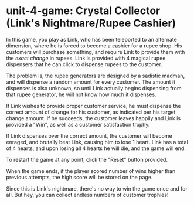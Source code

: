 # unit-4-game: Crystal Collector (Link's Nightmare/Rupee Cashier)
In this game, you play as Link, who has been teleported to an alternate dimension, where he is forced to become a cashier for a rupee shop. His customers will purchase something, and require Link to provide them with the _exact change_ in rupees. Link is provided with 4 magical rupee dispensers that he can click to dispense rupees to the customer. 

The problem is, the rupee generators are designed by a sadistic madman, and will dispense a random amount for every customer. The amount it dispenses is also unknown, so until Link actually begins dispensing from that rupee generator, he will not know how much it dispenses.

If Link wishes to provide proper customer service, he must dispense the correct amount of change for his customer, as indicated per his target change amount. If he succeeds, the customer leaves happily and Link is provided a "Win", as well as a customer satisfaction trophy.

If Link dispenses over the correct amount, the customer will become enraged, and brutally beat Link, causing him to lose 1 heart. Link has a total of 4 hearts, and upon losing all 4 hearts he will die, and the game will end.

To restart the game at any point, click the "Reset" button provided.

When the game ends, if the player scored number of wins higher than previous attempts, the high score will be stored on the page.

Since this is Link's nightmare, there's no way to win the game once and for all. But hey, you can collect endless numbers of customer trophies!

